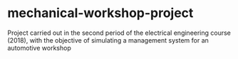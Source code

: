 # mechanical-workshop-project
 Project carried out in the second period of the electrical engineering course (2018), with the objective of simulating a management system for an automotive workshop
